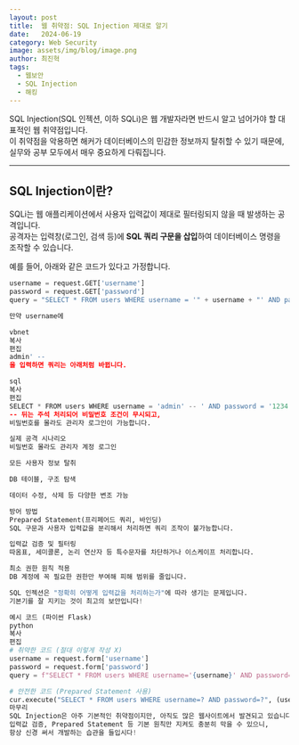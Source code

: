 ```yaml
---
layout: post
title:  웹 취약점: SQL Injection 제대로 알기
date:   2024-06-19
category: Web Security
image: assets/img/blog/image.png
author: 최진혁
tags:
  - 웹보안
  - SQL Injection
  - 해킹
---
```


SQL Injection(SQL 인젝션, 이하 SQLi)은 웹 개발자라면 반드시 알고 넘어가야 할 대표적인 웹 취약점입니다.  
이 취약점을 악용하면 해커가 데이터베이스의 민감한 정보까지 탈취할 수 있기 때문에, 실무와 공부 모두에서 매우 중요하게 다뤄집니다.

---

## SQL Injection이란?

SQLi는 웹 애플리케이션에서 사용자 입력값이 제대로 필터링되지 않을 때 발생하는 공격입니다.  
공격자는 입력창(로그인, 검색 등)에 **SQL 쿼리 구문을 삽입**하여 데이터베이스 명령을 조작할 수 있습니다.

예를 들어, 아래와 같은 코드가 있다고 가정합니다.

```python
username = request.GET['username']
password = request.GET['password']
query = "SELECT * FROM users WHERE username = '" + username + "' AND password = '" + password + "'"

만약 username에

vbnet
복사
편집
admin' -- 
을 입력하면 쿼리는 아래처럼 바뀝니다.

sql
복사
편집
SELECT * FROM users WHERE username = 'admin' -- ' AND password = '1234'
-- 뒤는 주석 처리되어 비밀번호 조건이 무시되고,
비밀번호를 몰라도 관리자 로그인이 가능합니다.

실제 공격 시나리오
비밀번호 몰라도 관리자 계정 로그인

모든 사용자 정보 탈취

DB 테이블, 구조 탐색

데이터 수정, 삭제 등 다양한 변조 가능

방어 방법
Prepared Statement(프리페어드 쿼리, 바인딩)
SQL 구문과 사용자 입력값을 분리해서 처리하면 쿼리 조작이 불가능합니다.

입력값 검증 및 필터링
따옴표, 세미콜론, 논리 연산자 등 특수문자를 차단하거나 이스케이프 처리합니다.

최소 권한 원칙 적용
DB 계정에 꼭 필요한 권한만 부여해 피해 범위를 줄입니다.

SQL 인젝션은 "정확히 어떻게 입력값을 처리하는가"에 따라 생기는 문제입니다.
기본기를 잘 지키는 것이 최고의 보안입니다!

예시 코드 (파이썬 Flask)
python
복사
편집
# 취약한 코드 (절대 이렇게 작성 X)
username = request.form['username']
password = request.form['password']
query = f"SELECT * FROM users WHERE username='{username}' AND password='{password}'"

# 안전한 코드 (Prepared Statement 사용)
cur.execute("SELECT * FROM users WHERE username=? AND password=?", (username, password))
마무리
SQL Injection은 아주 기본적인 취약점이지만, 아직도 많은 웹사이트에서 발견되고 있습니다.
입력값 검증, Prepared Statement 등 기본 원칙만 지켜도 충분히 막을 수 있으니,
항상 신경 써서 개발하는 습관을 들입시다!